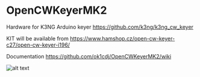 # OpenCWKeyerMK2

Hardware for K3NG Arduino keyer https://github.com/k3ng/k3ng_cw_keyer

KIT will be available from https://www.hamshop.cz/open-cw-keyer-c27/open-cw-keyer-i196/

Documentation https://github.com/ok1cdj/OpenCWKeyerMK2/wiki

![alt text](https://github.com/ok1cdj/OpenCWKeyerMK2/raw/master/OpenCWKeyerMK2-1.jpg)





